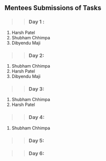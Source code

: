 ## Mentees Submissions of Tasks
>> ### Day 1 : 
1) Harsh Patel 
2) Shubham Chhimpa
3) Dibyendu Maji

>> ### Day 2:
1) Shubham Chhimpa
2) Harsh Patel
3) Dibyendu Maji

>> ### Day 3:
1) Shubham Chhimpa
2) Harsh Patel

>> ### Day 4:
1) Shubham Chhimpa

>> ### Day 5:

>> ### Day 6:



